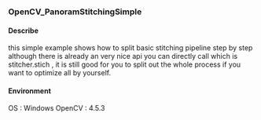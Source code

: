 ### OpenCV_PanoramStitchingSimple

#### Describe

this simple example shows how to split basic stitching pipeline step by step
although there is already an very nice api you can directly call which is stitcher.stich , it is still good for you to split out the whole process if you want to optimize all by yourself. 

#### Environment

OS : Windows
OpenCV : 4.5.3